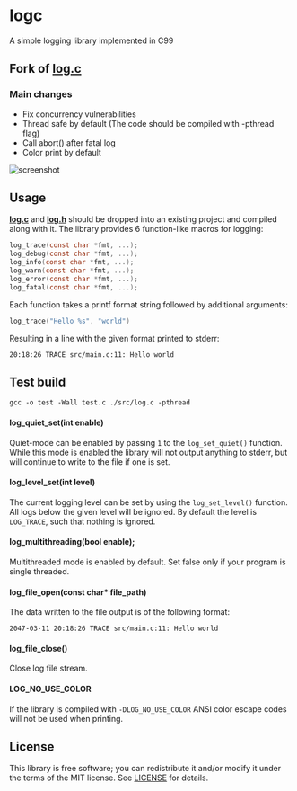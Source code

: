 # logc
A simple logging library implemented in C99

## Fork of [log.c](https://github.com/rxi/log.c)
### Main changes
- Fix concurrency vulnerabilities
- Thread safe by default (The code should be compiled with -pthread flag)
- Call abort() after fatal log
- Color print by default

![screenshot](https://cloud.githubusercontent.com/assets/3920290/23831970/a2415e96-0723-11e7-9886-f8f5d2de60fe.png)


## Usage
**[log.c](src/log.c?raw=1)** and **[log.h](src/log.h?raw=1)** should be dropped
into an existing project and compiled along with it. The library provides 6
function-like macros for logging:

```c
log_trace(const char *fmt, ...);
log_debug(const char *fmt, ...);
log_info(const char *fmt, ...);
log_warn(const char *fmt, ...);
log_error(const char *fmt, ...);
log_fatal(const char *fmt, ...);
```

Each function takes a printf format string followed by additional arguments:

```c
log_trace("Hello %s", "world")
```

Resulting in a line with the given format printed to stderr:

```
20:18:26 TRACE src/main.c:11: Hello world
```

## Test build
```
gcc -o test -Wall test.c ./src/log.c -pthread
```

#### log_quiet_set(int enable)
Quiet-mode can be enabled by passing `1` to the `log_set_quiet()` function.
While this mode is enabled the library will not output anything to stderr, but
will continue to write to the file if one is set.


#### log_level_set(int level)
The current logging level can be set by using the `log_set_level()` function.
All logs below the given level will be ignored. By default the level is
`LOG_TRACE`, such that nothing is ignored.

#### log_multithreading(bool enable);
Multithreaded mode is enabled by default.
Set false only if your program is single threaded.

#### log_file_open(const char* file_path)
The data written to the file output is of the following format:

```
2047-03-11 20:18:26 TRACE src/main.c:11: Hello world
```

#### log_file_close()
Close log file stream.

#### LOG_NO_USE_COLOR
If the library is compiled with `-DLOG_NO_USE_COLOR` ANSI color escape codes will
not be used when printing.


## License
This library is free software; you can redistribute it and/or modify it under
the terms of the MIT license. See [LICENSE](LICENSE) for details.
